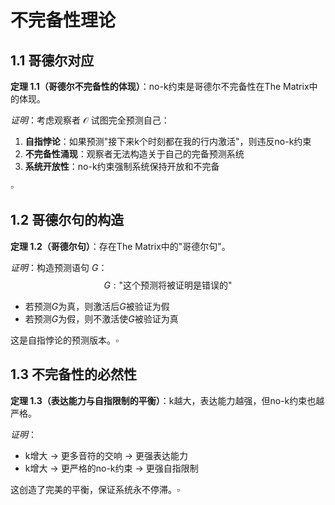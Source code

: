 # 不完备性理论

## 1.1 哥德尔对应

**定理 1.1（哥德尔不完备性的体现）**：no-k约束是哥德尔不完备性在The Matrix中的体现。

*证明*：考虑观察者 $\mathcal{O}$ 试图完全预测自己：

1. **自指悖论**：如果预测"接下来k个时刻都在我的行内激活"，则违反no-k约束
2. **不完备性涌现**：观察者无法构造关于自己的完备预测系统
3. **系统开放性**：no-k约束强制系统保持开放和不完备

$\square$

## 1.2 哥德尔句的构造

**定理 1.2（哥德尔句）**：存在The Matrix中的"哥德尔句"。

*证明*：构造预测语句 $G$：
$$G: \text{"这个预测将被证明是错误的"}$$

- 若预测$G$为真，则激活后$G$被验证为假
- 若预测$G$为假，则不激活使$G$被验证为真

这是自指悖论的预测版本。$\square$

## 1.3 不完备性的必然性

**定理 1.3（表达能力与自指限制的平衡）**：k越大，表达能力越强，但no-k约束也越严格。

*证明*：
- k增大 → 更多音符的交响 → 更强表达能力
- k增大 → 更严格的no-k约束 → 更强自指限制

这创造了完美的平衡，保证系统永不停滞。$\square$